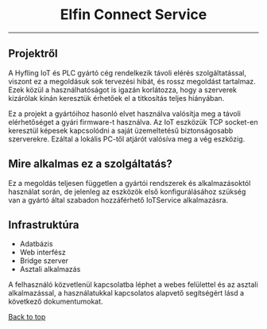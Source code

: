 <h1 align="center">Elfin Connect Service</h1>

-----------

## Projektről

A Hyfling IoT és PLC gyártó cég rendelkezik távoli elérés szolgáltatással, viszont ez a megoldásuk sok tervezési hibát, és rossz megoldást tartalmaz. Ezek közül a használhatóságot is igazán korlátozza, hogy a szerverek kizárólak kínán keresztük érhetőek el a titkosítás teljes hiányában.

Ez a projekt a gyártóihoz hasonló elvet használva valósítja meg a távoli elérhetőséget a gyári firmware-t használva. Az IoT eszközük TCP socket-en keresztül képesek kapcsolódni a saját üzemeltetésű biztonságosabb szerverekre. Ezáltal a lokális PC-től atjárót valósíva meg a vég eszközig.

## Mire alkalmas ez a szolgáltatás?

Ez a megoldás teljesen független a gyártói rendszerek és alkalmazásoktól használat során, de jelenleg az eszközök első konfigurálásához szükség van a gyártó által szabadon hozzáférhető IoTService alkalmazásra.


## Infrastruktúra

* Adatbázis
* Web interfész
* Bridge szerver
* Asztali alkalmazás

A felhasználó közvetlenül kapcsolatba léphet a webes felülettel és az asztali alkalmazással, a használatukkal kapcsolatos alapvető segítségért lásd a következő dokumentumokat.

<a href="#top">Back to top</a>
